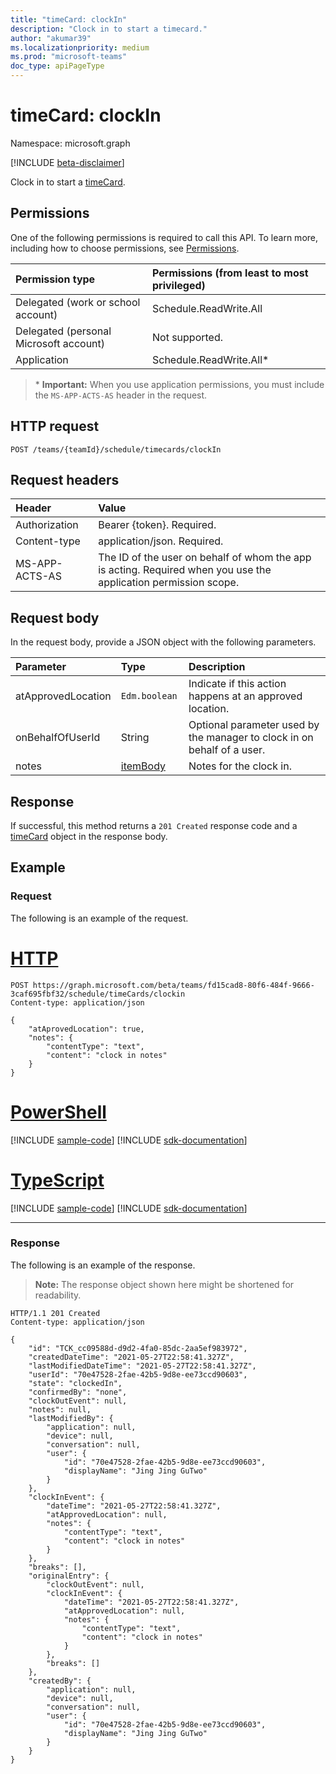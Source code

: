 ```yaml
---
title: "timeCard: clockIn"
description: "Clock in to start a timecard."
author: "akumar39"
ms.localizationpriority: medium
ms.prod: "microsoft-teams"
doc_type: apiPageType
---
```


# timeCard: clockIn

Namespace: microsoft.graph

[!INCLUDE [beta-disclaimer](../../includes/beta-disclaimer.md)]

Clock in to start a [timeCard](../resources/timeCard.md).

## Permissions

One of the following permissions is required to call this API. To learn more, including how to choose permissions, see [Permissions](/graph/permissions-reference).

|Permission type      | Permissions (from least to most privileged)              |
|:--------------------|:---------------------------------------------------------|
|Delegated (work or school account) | Schedule.ReadWrite.All    |
|Delegated (personal Microsoft account) | Not supported.    |
|Application | Schedule.ReadWrite.All* |

>\* **Important:** When you use application permissions, you must include the `MS-APP-ACTS-AS` header in the request.

## HTTP request

<!-- { "blockType": "ignored" } -->

```http
POST /teams/{teamId}/schedule/timecards/clockIn
```

## Request headers

| Header       | Value |
|:---------------|:--------|
| Authorization  | Bearer {token}. Required.  |
| Content-type | application/json. Required.|
| MS-APP-ACTS-AS | The ID of the user on behalf of whom the app is acting. Required when you use the application permission scope. |

## Request body

In the request body, provide a JSON object with the following parameters.

| Parameter    | Type        | Description |
|:-------------|:------------|:------------|
|atApprovedLocation| `Edm.boolean ` | Indicate if this action happens at an approved location.|
|onBehalfOfUserId| String | Optional parameter used by the manager to clock in on behalf of a user.|
|notes| [itemBody](../resources/itembody.md)  |Notes for the clock in. |

## Response

If successful, this method returns a `201 Created` response code and a [timeCard](../resources/timeCard.md) object in the response body.

## Example

### Request
The following is an example of the request. 

# [HTTP](#tab/http)
<!-- {
  "blockType": "request",
  "name": "timecard-clockin"
}-->

```http
POST https://graph.microsoft.com/beta/teams/fd15cad8-80f6-484f-9666-3caf695fbf32/schedule/timeCards/clockin
Content-type: application/json

{
    "atAprovedLocation": true,
    "notes": {
        "contentType": "text",
        "content": "clock in notes"
    }
}
```

# [PowerShell](#tab/powershell)
[!INCLUDE [sample-code](../includes/snippets/powershell/timecard-clockin-powershell-snippets.md)]
[!INCLUDE [sdk-documentation](../includes/snippets/snippets-sdk-documentation-link.md)]

# [TypeScript](#tab/typescript)
[!INCLUDE [sample-code](../includes/snippets/typescript/timecard-clockin-typescript-snippets.md)]
[!INCLUDE [sdk-documentation](../includes/snippets/snippets-sdk-documentation-link.md)]

---


### Response

The following is an example of the response. 

>**Note:** The response object shown here might be shortened for readability.
<!-- {
  "blockType": "response",
  "truncated": true,
  "@odata.type": "microsoft.graph.timeCard"
} -->

```http
HTTP/1.1 201 Created
Content-type: application/json

{
    "id": "TCK_cc09588d-d9d2-4fa0-85dc-2aa5ef983972",
    "createdDateTime": "2021-05-27T22:58:41.327Z",
    "lastModifiedDateTime": "2021-05-27T22:58:41.327Z",
    "userId": "70e47528-2fae-42b5-9d8e-ee73ccd90603",
    "state": "clockedIn",
    "confirmedBy": "none",
    "clockOutEvent": null,
    "notes": null,
    "lastModifiedBy": {
        "application": null,
        "device": null,
        "conversation": null,
        "user": {
            "id": "70e47528-2fae-42b5-9d8e-ee73ccd90603",
            "displayName": "Jing Jing GuTwo"
        }
    },
    "clockInEvent": {
        "dateTime": "2021-05-27T22:58:41.327Z",
        "atApprovedLocation": null,
        "notes": {
            "contentType": "text",
            "content": "clock in notes"
        }
    },
    "breaks": [],
    "originalEntry": {
        "clockOutEvent": null,
        "clockInEvent": {
            "dateTime": "2021-05-27T22:58:41.327Z",
            "atApprovedLocation": null,
            "notes": {
                "contentType": "text",
                "content": "clock in notes"
            }
        },
        "breaks": []
    },
    "createdBy": {
        "application": null,
        "device": null,
        "conversation": null,
        "user": {
            "id": "70e47528-2fae-42b5-9d8e-ee73ccd90603",
            "displayName": "Jing Jing GuTwo"
        }
    }
}
```

<!-- uuid: 8fcb5dbc-d5aa-4681-8e31-b001d5168d79
2015-10-25 14:57:30 UTC -->
<!--
{
  "type": "#page.annotation",
  "description": "Clock In",
  "keywords": "",
  "section": "documentation",
  "tocPath": "",
  "suppressions": [
  ]
}
-->
